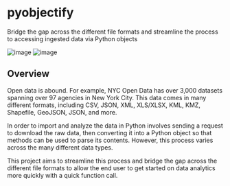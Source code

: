 # pyobjectify
Bridge the gap across the different file formats and streamline the process to accessing ingested data via Python objects

![image](https://img.shields.io/badge/license-MIT-green?style=flat-square&color=022169) ![image](https://img.shields.io/github/issues/wu-rymd/pyobjectify?style=flat-square&color=841C1C)

## Overview
Open data is abound. For example, NYC Open Data has over 3,000 datasets spanning over 97 agencies in New York City. This data comes in many different formats, including CSV, JSON, XML, XLS/XLSX, KML, KMZ, Shapefile, GeoJSON, JSON, and more.

In order to import and analyze the data in Python involves sending a request to download the raw data, then converting it into a Python object so that methods can be used to parse its contents. However, this process varies across the many different data types.

This project aims to streamline this process and bridge the gap across the different file formats to allow the end user to get started on data analytics more quickly with a quick function call.

